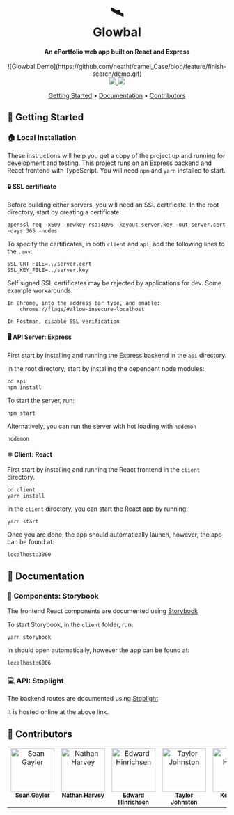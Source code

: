 <h1 align="center">🛰️<br>Glowbal</h1>

<div align="center">
    <strong>An ePortfolio web app built on React and Express</strong>
</div>

<br/>

<div align="center">
    ![Glowbal Demo](https://github.com/neatht/camel_Case/blob/feature/finish-search/demo.gif)
</div>

<div align="center">
    <a href="https://www.notion.so/camel_Case-0a5b3335242b4dbcb35522caebb87548">
        <img src="https://img.shields.io/badge/documentation-Notion-000000?style=for-the-badge&logo=Notion"/>
    </a>
    <a href="https://glowbal.us.to">
        <img src="https://img.shields.io/badge/Live_Link-AWS-232F3E?style=for-the-badge&logo=Amazon-AWS"/>
    </a>
</div>

<div align="center">
    <p>
        <a href="#tada-getting-started">Getting Started</a> •
        <a href="#memo-documentation">Documentation</a> •
        <a href="#raising_hand-contributors">Contributors</a>
    </p>
</div>


## :tada: Getting Started

### :house: Local Installation

These instructions will help you get a copy of the project up and running for development and testing. This project runs on an Express backend and React frontend with TypeScript. You will need `npm` and `yarn` installed to start.

#### :lock: SSL certificate
Before building either servers, you will need an SSL certificate. 
In the root directory, start by creating a certificate:
```
openssl req -x509 -newkey rsa:4096 -keyout server.key -out server.cert -days 365 -nodes
```
To specify the certificates, in both `client` and `api`, add the following lines to the `.env`:
```
SSL_CRT_FILE=../server.cert
SSL_KEY_FILE=../server.key
```

Self signed SSL certificates may be rejected by applications for dev. 
Some example workarounds:

```
In Chrome, into the address bar type, and enable:
	chrome://flags/#allow-insecure-localhost

In Postman, disable SSL verification
```

#### 🖥 API Server: Express

First start by installing and running the Express backend in the `api` directory.

In the root directory, start by installing the dependent node modules:

```
cd api
npm install
```

To start the server, run:

```
npm start
```

Alternatively, you can run the server with hot loading with `nodemon`

```
nodemon
```

#### ⚛️ Client: React

First start by installing and running the React frontend in the `client` directory.

```
cd client
yarn install
```

In the `client` directory, you can start the React app by running:

```
yarn start
```

Once you are done, the app should automatically launch, however, the app can be found at:

```
localhost:3000
```

## :memo: Documentation

### :art: Components: Storybook

The frontend React components are documented using [Storybook](https://storybook.js.org)

To start Storybook, in the `client` folder, run:

```
yarn storybook
```

In should open automatically, however the app can be found at:

```
localhost:6006
```

### :computer: API: Stoplight

The backend routes are documented using [Stoplight](https://camelcase.stoplight.io)

It is hosted online at the above link.


## :raising_hand: Contributors

<table>
  <tr valign="top">
    <td align="center"><a href="https://github.com/seangayler"><img src="https://avatars1.githubusercontent.com/seangayler" width="100px;" alt="Sean Gayler"/><br /><sub><b>Sean Gayler</b></sub></a></td>
    <td align="center"><a href="https://github.com/neatht"><img src="https://avatars1.githubusercontent.com/neatht" width="100px;" alt="Nathan Harvey"/><br /><sub><b>Nathan Harvey</b></sub></a></td>
    <td align="center"><a href="https://github.com/edhinrichsen"><img src="https://avatars1.githubusercontent.com/edhinrichsen" width="100px;" alt="Edward Hinrichsen"/><br /><sub><b>Edward Hinrichsen</b></sub></a></td>
    <td align="center"><a href="https://github.com/taylor-johnston"><img src="https://avatars1.githubusercontent.com/taylor-johnston" width="100px;" alt="Taylor Johnston"/><br /><sub><b>Taylor Johnston</b></sub></a></td>
    <td align="center"><a href="https://github.com/kwhk"><img src="https://avatars1.githubusercontent.com/kwhk" width="100px;" alt="Nathan Harvey"/><br /><sub><b>Kevin Kim</b></sub></a></td>
  </tr>
</table>

